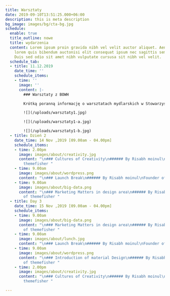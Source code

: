 ```yaml
---
title: Warsztaty
date: 2019-09-10T13:51:25.000+06:00
description: this is meta description
bg_image: images/bg/cta-bg.jpg
schedule:
  enable: true
  title_outline: nowe
  title: wydarzenia
  content: Lorem ipsum proin gravida nibh vel velit auctor aliquet. Aeneansollicitudin,
    lorem quis bibendum auctonisi elit consequat ipsum nec sagittis sem nibh id elit.
    Duis sed odio sit amet nibh vulputate cursusa sit nibh vel velit.
  schedule_tab:
  - title: 11.12.2019
    date_time: ''
    schedule_items:
    - time: ''
      image: ''
      content: |-
        ### Warsztaty z BOWH

        Krótką poranną informację o warsztatach mydlarskich w Stowarzyszenie Brzesko-Oławska Wieś Historyczna uzupełniamy o relację fotograficzną (zdjęcia autorstwa Marta Brus). Ach, co to były za warsztaty!

        ![](/uploads/warsztaty1.jpg)

        ![](/uploads/warsztaty1-a.jpg)

        ![](/uploads/warsztaty1-b.jpg)
  - title: Dzień 2
    date_time: 14 Nov ,2019 [09.00am - 04.00pm]
    schedule_items:
    - time: 2.00pm
      image: images/about/creativity.jpg
      content: "\n### Cultures of Creativity\n###### By Risabh moinul\nFounder of
        themefisher "
    - time: 9.00am
      image: images/about/wordpress.png
      content: "\n### Launch Break\n###### By Risabh moinul\nFounder of themefisher "
    - time: 9.00am
      image: images/about/big-data.png
      content: "\n### Marketing Matters in design area\n###### By Risabh moinul\nFounder
        of themefisher "
  - title: Day 3
    date_time: 15 Nov ,2019 [09.00am - 04.00pm]
    schedule_items:
    - time: 9.00am
      image: images/about/big-data.png
      content: "\n### Marketing Matters in design area\n###### By Risabh moinul\nFounder
        of themefisher "
    - time: 9.00am
      image: images/about/lunch.jpg
      content: "\n### Launch Break\n###### By Risabh moinul\nFounder of themefisher "
    - time: 9.00am
      image: images/about/wordpress.png
      content: "\n### Introduction of material Design\n###### By Risabh moinul\nFounder
        of themefisher "
    - time: 2.00pm
      image: images/about/creativity.jpg
      content: "\n### Cultures of Creativity\n###### By Risabh moinul\nFounder of
        themefisher "

---
```

